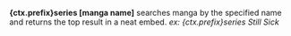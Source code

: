**{ctx.prefix}series [manga name]**
searches manga by the specified name and returns the top result in a neat embed.
*ex: {ctx.prefix}series Still Sick*
